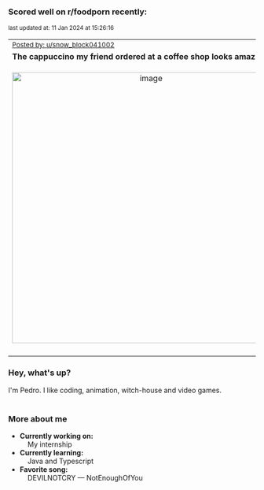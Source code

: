 ### Scored well on r/foodporn recently:

<p align="left"><sub>last updated at: 11 Jan 2024 at 15:26:16</sub></p>

|   |
| --- |
| <sub>[Posted by: u/snow_block041002][source]</sub> |
| **The cappuccino my friend ordered at a coffee shop looks amazing!** | 
|<p align="center"> <img alt="image" src="https://i.redd.it/j4h8tzlf24bc1.jpeg" width="550" /> </p>|
|   |

### Hey, what's up?

I'm Pedro. I like coding, animation, witch-house and video games.<br><br>

### More about me
- **Currently working on:**  
&nbsp;&nbsp;&nbsp;&nbsp;My internship
- **Currently learning:**  
&nbsp;&nbsp;&nbsp;&nbsp;Java and Typescript
- **Favorite song:**  
&nbsp;&nbsp;&nbsp;&nbsp;DEVILNOTCRY — NotEnoughOfYou<br><br>

  



  
  
  
[linkedin]: https://linkedin.com/in/pedro-h-r-gomes-8a487b14a/
[gmail]: mailto:pilique11@gmail.com
[source]: https://reddit.com/r/FoodPorn/comments/1917ila/the_cappuccino_my_friend_ordered_at_a_coffee_shop/
[redditAPI]: https://www.reddit.com/dev/api/